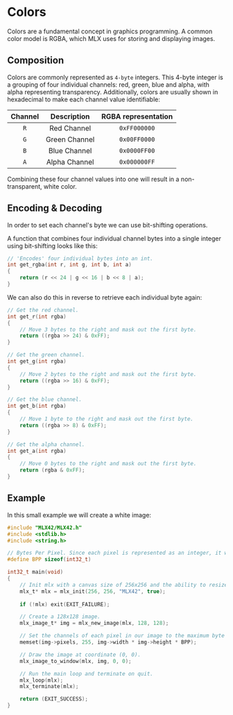 <!----------------------------------------------------------------------------
Copyright @ 2021-2022 Codam Coding College. All rights reserved.
See copyright and license notice in the root project for more information.
----------------------------------------------------------------------------->

# Colors
Colors are a fundamental concept in graphics programming. A common color model is RGBA, which MLX uses for storing and displaying images.

## Composition
Colors are commonly represented as `4-byte` integers. This 4-byte integer is a grouping of four individual channels: red, green, blue and alpha, with alpha representing transparency. Additionally, colors are usually shown in hexadecimal to make each channel value identifiable:

Channel | Description   | RGBA representation
:------:|:-------------:|:-------------------:
`R`     | Red Channel   | `0xFF000000`
`G`     | Green Channel | `0x00FF0000`
`B`     | Blue Channel  | `0x0000FF00`
`A`     | Alpha Channel | `0x000000FF`

Combining these four channel values into one will result in a non-transparent, white color.

## Encoding & Decoding

In order to set each channel's byte we can use bit-shifting operations.

A function that combines four individual channel bytes into a single integer using bit-shifting looks like this:

```c
// 'Encodes' four individual bytes into an int.
int get_rgba(int r, int g, int b, int a)
{
	return (r << 24 | g << 16 | b << 8 | a);
}
```

We can also do this in reverse to retrieve each individual byte again:

```c
// Get the red channel.
int get_r(int rgba)
{
	// Move 3 bytes to the right and mask out the first byte.
	return ((rgba >> 24) & 0xFF);
}

// Get the green channel.
int get_g(int rgba)
{
	// Move 2 bytes to the right and mask out the first byte.
	return ((rgba >> 16) & 0xFF);
}

// Get the blue channel.
int get_b(int rgba)
{
	// Move 1 byte to the right and mask out the first byte.
	return ((rgba >> 8) & 0xFF);
}

// Get the alpha channel.
int get_a(int rgba)
{
	// Move 0 bytes to the right and mask out the first byte.
	return (rgba & 0xFF);
}
```

## Example

In this small example we will create a white image:

```c
#include "MLX42/MLX42.h"
#include <stdlib.h>
#include <string.h>

// Bytes Per Pixel. Since each pixel is represented as an integer, it will be four bytes for four channels.
#define BPP sizeof(int32_t)

int32_t	main(void)
{
	// Init mlx with a canvas size of 256x256 and the ability to resize the window.
	mlx_t* mlx = mlx_init(256, 256, "MLX42", true);
	
	if (!mlx) exit(EXIT_FAILURE);

	// Create a 128x128 image.
	mlx_image_t* img = mlx_new_image(mlx, 128, 128);

	// Set the channels of each pixel in our image to the maximum byte value of 255. 
	memset(img->pixels, 255, img->width * img->height * BPP);

	// Draw the image at coordinate (0, 0).
	mlx_image_to_window(mlx, img, 0, 0);

	// Run the main loop and terminate on quit.  
	mlx_loop(mlx);
	mlx_terminate(mlx);

	return (EXIT_SUCCESS);
}

```

